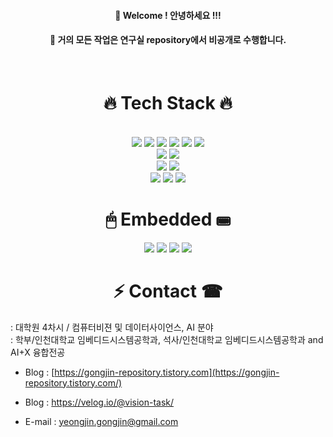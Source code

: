 <div align="center"> 
  
####  :wave: Welcome ! 안녕하세요 !!!
####  :wave: 거의 모든 작업은 연구실 repository에서 비공개로 수행합니다.
  
 <br/>
  
# 🔥 Tech Stack 🔥
  
 <br/>
 
<img src="https://img.shields.io/badge/python-3776AB?style=for-the-badge&logo=python&logoColor=white">   
<img src="https://img.shields.io/badge/JavaScript-F7DF1E?style=for-the-badge&logo=JavaScript&logoColor=white">
<img src="https://img.shields.io/badge/typescript-3178C6?style=for-the-badge&logo=typescript&logoColor=white">
<img src="https://img.shields.io/badge/C-A8B9CC?style=for-the-badge&logo=C&logoColor=white">
<img src="https://img.shields.io/badge/Cpp-512BD4?style=for-the-badge&logo=Cpp&logoColor=white">
<img src="https://img.shields.io/badge/C++-00599C?style=for-the-badge&logo=C++&logoColor=white">

 <br/>

<img src="https://img.shields.io/badge/flask-000000?style=for-the-badge&logo=flask&logoColor=white"> 
<img src="https://img.shields.io/badge/nodedotjs-339933?style=for-the-badge&logo=nodedotjs&logoColor=white">

 <br/>
 
<img src="https://img.shields.io/badge/awslambda-FF9900?style=for-the-badge&logo=awslambda&logoColor=white">
<img src="https://img.shields.io/badge/aws-232F3E?style=for-the-badge&logo=Amazon aws&logoColor=white">


 <br/>
 
<img src="https://img.shields.io/badge/github-181717?style=for-the-badge&logo=github&logoColor=white">
<img src="https://img.shields.io/badge/sourcetree-0052CC?style=for-the-badge&logo=sourcetree&logoColor=white">
<img src="https://img.shields.io/badge/VSCode-007ACC?style=for-the-badge&logo=VisualStudioCode&logoColor=white">
 
 <br/>
   
# 🖱 Embedded ⌨
<img src="https://img.shields.io/badge/Arduino-black?style={flat}&logo=arduino&logoColor=sky"/> <img src="https://img.shields.io/badge/micro:bit-black?style={flat}&logo=micro:bit&logoColor=00ED00"/>  <img src="https://img.shields.io/badge/Raspberry Pi-red?style={flat}&logo=raspberrypi&logoColor=black"/>  <img src="https://img.shields.io/badge/ESP32-black?style={flat}&logo=Espressif&logoColor=red"/>
 <br/>
  
  # ⚡ Contact ☎

<div align="left">
  
   
: 대학원 4차시 / 컴퓨터비젼 및 데이터사이언스, AI 분야
  <br/>
: 학부/인천대학교 임베디드시스템공학과, 석사/인천대학교 임베디드시스템공학과 and AI+X 융합전공

- Blog : [https://gongjin-repository.tistory.com](https://gongjin-repository.tistory.com/)
- Blog : https://velog.io/@vision-task/

- E-mail : yeongjin.gongjin@gmail.com

